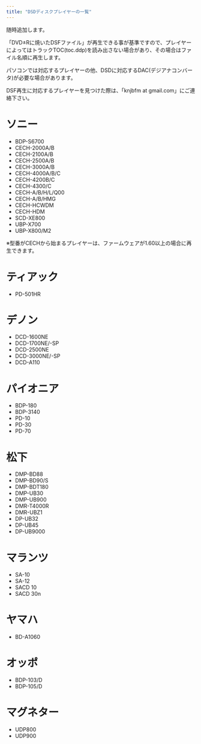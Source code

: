 ```yaml
---
title: "DSDディスクプレイヤーの一覧"
---
```


随時追加します。

「DVD±Rに焼いたDSFファイル」が再生できる事が基準ですので、プレイヤーによってはトラックTOC(toc.ddp)を読み出さない場合があり、その場合はファイル名順に再生します。

パソコンでは対応するプレイヤーの他、DSDに対応するDAC(デジアナコンバータ)が必要な場合があります。

DSF再生に対応するプレイヤーを見つけた際は、「knjbfm at gmail.com」にご連絡下さい。

# ソニー
- BDP-S6700
- CECH-2000A/B
- CECH-2100A/B
- CECH-2500A/B
- CECH-3000A/B
- CECH-4000A/B/C
- CECH-4200B/C
- CECH-4300/C
- CECH-A/B/H/L/Q00
- CECH-A/B/HMG
- CECH-HCWDM
- CECH-HDM
- SCD-XE800
- UBP-X700
- UBP-X800/M2

※型番がCECHから始まるプレイヤーは、ファームウェアが1.60以上の場合に再生できます。

# ティアック
- PD-501HR

# デノン
- DCD-1600NE
- DCD-1700NE/-SP
- DCD-2500NE
- DCD-3000NE/-SP
- DCD-A110

# パイオニア
- BDP-180
- BDP-3140
- PD-10
- PD-30
- PD-70

# 松下
- DMP-BD88
- DMP-BD90/S
- DMP-BDT180
- DMP-UB30
- DMP-UB900
- DMR-T4000R
- DMR-UBZ1
- DP-UB32
- DP-UB45
- DP-UB9000

# マランツ
- SA-10
- SA-12
- SACD 10
- SACD 30n

# ヤマハ
- BD-A1060

# オッポ
- BDP-103/D
- BDP-105/D

# マグネター
- UDP800
- UDP900
